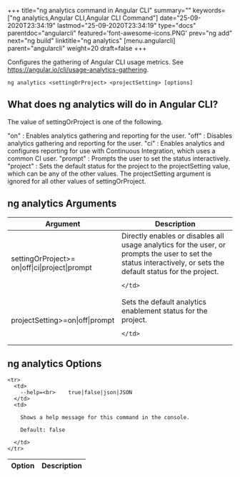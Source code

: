 +++
title="ng analytics command in Angular CLI"
summary=""
keywords=["ng analytics,Angular CLI,Angular CLI Command"]
date="25-09-2020T23:34:19"
lastmod="25-09-2020T23:34:19"
type="docs"
parentdoc="angularcli"
featured='font-awesome-icons.PNG'
prev="ng add"
next="ng build"
linktitle="ng analytics"
[menu.angularcli]
parent="angularcli"
weight=20
draft=false
+++

Configures the gathering of Angular CLI usage metrics. See https://angular.io/cli/usage-analytics-gathering.

```
ng analytics <settingOrProject> <projectSetting> [options]
```

## What does ng analytics will do in Angular CLI?

The value of settingOrProject is one of the following.

"on" : Enables analytics gathering and reporting for the user.
"off" : Disables analytics gathering and reporting for the user.
"ci" : Enables analytics and configures reporting for use with Continuous Integration, which uses a common CI user.
"prompt" : Prompts the user to set the status interactively.
"project" : Sets the default status for the project to the projectSetting value, which can be any of the other values. The projectSetting argument is ignored for all other values of settingOrProject.

## ng analytics Arguments

<div class='table-responsive'><table class='table'>

  <thead>
    <tr>
      <th>Argument</th>
      <th>Description</th>
    </tr>
  </thead>
  <tbody>
  
  <tr>
    <td>settingOrProject</var>&gt;=<br>    on|off|ci|project|prompt</td>
    <td>
      Directly enables or disables all usage analytics for the user, or prompts the user to set the status interactively, or sets the default status for the project.

      
    </td>
  </tr>
  
  <tr>
    <td>projectSetting</var>&gt;=on|off|prompt</td>
    <td>
      Sets the default analytics enablement status for the project.

      
    </td>
  </tr>
  
  </tbody>

</table></div>

## ng analytics Options

<div class='table-responsive'><table class='table'>

  <thead>
    <tr>
      <th>Option</th>
      <th>Description</th>
    </tr>
  </thead>
  <tbody>
  
    <tr>
      <td>
        --help=<br>    true|false|json|JSON
      </td>
      <td>
        
        Shows a help message for this command in the console.

        Default: false
        
      </td>
    </tr>
  
  </tbody>

</table></div>



